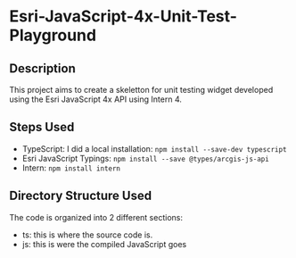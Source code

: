 # Esri-JavaScript-4x-Unit-Test-Playground

## Description

This project aims to create a skeletton for unit testing widget developed using the Esri JavaScript 4x API using Intern 4.

## Steps Used

- TypeScript: I did a local installation: `npm install --save-dev typescript`
- Esri JavaScript Typings: `npm install --save @types/arcgis-js-api`
- Intern: `npm install intern`

## Directory Structure Used

The code is organized into 2 different sections:

- ts: this is where the source code is.
- js: this is were the compiled JavaScript goes
